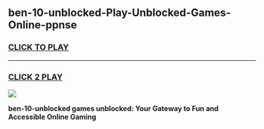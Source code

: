 
## ben-10-unblocked-Play-Unblocked-Games-Online-ppnse
<h3>
<a href="https://premium76.site?title=ben-10-unblocked&ref=25A">CLICK TO PLAY</a></h3>
<hr>

<h3>
<a href="https://premium76.site?title=ben-10-unblocked&ref=25A">CLICK 2 PLAY</a>
  
</h3>

<a href="https://premium76.site?title=ben-10-unblocked&ref=25A"><img src="https://clearcache.store/games.png"></a>


**ben-10-unblocked games unblocked: Your Gateway to Fun and Accessible Online Gaming**

